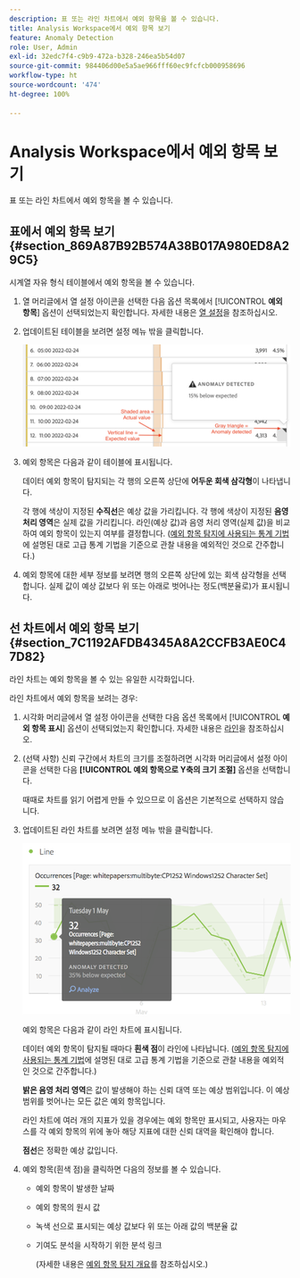 ```yaml
---
description: 표 또는 라인 차트에서 예외 항목을 볼 수 있습니다.
title: Analysis Workspace에서 예외 항목 보기
feature: Anomaly Detection
role: User, Admin
exl-id: 32edc7f4-c9b9-472a-b328-246ea5b54d07
source-git-commit: 984406d00e5a5ae966fff60ec9fcfcb000958696
workflow-type: ht
source-wordcount: '474'
ht-degree: 100%

---
```


# Analysis Workspace에서 예외 항목 보기

표 또는 라인 차트에서 예외 항목을 볼 수 있습니다.

## 표에서 예외 항목 보기 {#section_869A87B92B574A38B017A980ED8A29C5}

시계열 자유 형식 테이블에서 예외 항목을 볼 수 있습니다.

1. 열 머리글에서 열 설정 아이콘을 선택한 다음 옵션 목록에서 [!UICONTROL **예외 항목**] 옵션이 선택되었는지 확인합니다. 자세한 내용은 [열 설정](/help/analyze/analysis-workspace/visualizations/freeform-table/column-row-settings/column-settings.md)을 참조하십시오.

1. 업데이트된 테이블을 보려면 설정 메뉴 밖을 클릭합니다.

   ![](assets/anomaly_detected.png)

1. 예외 항목은 다음과 같이 테이블에 표시됩니다.

   데이터 예외 항목이 탐지되는 각 행의 오른쪽 상단에 **어두운 회색 삼각형**&#x200B;이 나타냅니다.

   각 행에 색상이 지정된 **수직선**&#x200B;은 예상 값을 가리킵니다. 각 행에 색상이 지정된 **음영 처리 영역**&#x200B;은 실제 값을 가리킵니다. 라인(예상 값)과 음영 처리 영역(실제 값)을 비교하여 예외 항목이 있는지 여부를 결정합니다. ([예외 항목 탐지에 사용되는 통계 기법](/help/analyze/analysis-workspace/c-anomaly-detection/statistics-anomaly-detection.md)에 설명된 대로 고급 통계 기법을 기준으로 관찰 내용을 예외적인 것으로 간주합니다.)

1. 예외 항목에 대한 세부 정보를 보려면 행의 오른쪽 상단에 있는 회색 삼각형을 선택합니다. 실제 값이 예상 값보다 위 또는 아래로 벗어나는 정도(백분율로)가 표시됩니다.

## 선 차트에서 예외 항목 보기 {#section_7C1192AFDB4345A8A2CCFB3AE0C47D82}

라인 차트는 예외 항목을 볼 수 있는 유일한 시각화입니다.

라인 차트에서 예외 항목을 보려는 경우:

1. 시각화 머리글에서 열 설정 아이콘을 선택한 다음 옵션 목록에서 [!UICONTROL **예외 항목 표시**] 옵션이 선택되었는지 확인합니다. 자세한 내용은 [라인](/help/analyze/analysis-workspace/visualizations/line.md)을 참조하십시오.

1. (선택 사항) 신뢰 구간에서 차트의 크기를 조절하려면 시각화 머리글에서 설정 아이콘을 선택한 다음 **[!UICONTROL 예외 항목으로 Y축의 크기 조절]** 옵션을 선택합니다.

   때때로 차트를 읽기 어렵게 만들 수 있으므로 이 옵션은 기본적으로 선택하지 않습니다.

1. 업데이트된 라인 차트를 보려면 설정 메뉴 밖을 클릭합니다.

   ![](assets/anomaly_linechart.png)

   예외 항목은 다음과 같이 라인 차트에 표시됩니다.

   데이터 예외 항목이 탐지될 때마다 **흰색 점**&#x200B;이 라인에 나타납니다. ([예외 항목 탐지에 사용되는 통계 기법](/help/analyze/analysis-workspace/c-anomaly-detection/statistics-anomaly-detection.md)에 설명된 대로 고급 통계 기법을 기준으로 관찰 내용을 예외적인 것으로 간주합니다.)

   **밝은 음영 처리 영역**&#x200B;은 값이 발생해야 하는 신뢰 대역 또는 예상 범위입니다. 이 예상 범위를 벗어나는 모든 값은 예외 항목입니다.

   라인 차트에 여러 개의 지표가 있을 경우에는 예외 항목만 표시되고, 사용자는 마우스를 각 예외 항목의 위에 놓아 해당 지표에 대한 신뢰 대역을 확인해야 합니다.

   **점선**&#x200B;은 정확한 예상 값입니다.

1. 예외 항목(흰색 점)을 클릭하면 다음의 정보를 볼 수 있습니다.

   * 예외 항목이 발생한 날짜

   * 예외 항목의 원시 값

   * 녹색 선으로 표시되는 예상 값보다 위 또는 아래 값의 백분율 값

   * 기여도 분석을 시작하기 위한 분석 링크

     (자세한 내용은 [예외 항목 탐지 개요](/help/analyze/analysis-workspace/c-anomaly-detection/anomaly-detection.md)를 참조하십시오.)





